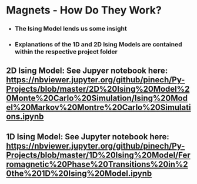 # Magnets - How Do They Work? 
* ### The Ising Model lends us some insight
* ### Explanations of the 1D and 2D Ising Models are contained within the respective project folder


## 2D Ising Model: See Jupyer notebook here: https://nbviewer.jupyter.org/github/pinech/Py-Projects/blob/master/2D%20Ising%20Model%20Monte%20Carlo%20Simulation/Ising%20Model%20Markov%20Montre%20Carlo%20Simulations.ipynb

## 1D Ising Model: See Jupyter notebook here: https://nbviewer.jupyter.org/github/pinech/Py-Projects/blob/master/1D%20Ising%20Model/Ferromagnetic%20Phase%20Transitions%20in%20the%201D%20Ising%20Model.ipynb


